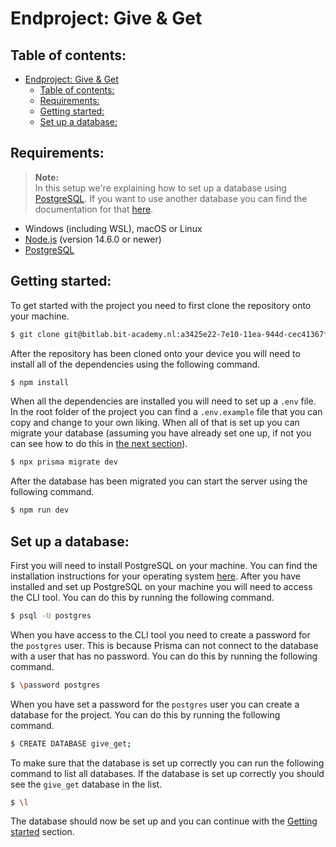 # Endproject: Give & Get

## Table of contents:

- [Endproject: Give \& Get](#endproject-give--get)
  - [Table of contents:](#table-of-contents)
  - [Requirements:](#requirements)
  - [Getting started:](#getting-started)
  - [Set up a database:](#set-up-a-database)

## Requirements:

> **Note:** <br />
> In this setup we're explaining how to set up a database using [PostgreSQL](https://www.postgresql.org/). If you want to use another database you can find the documentation for that [here](https://www.prisma.io/docs/concepts/database-connectors).

- Windows (including WSL), macOS or Linux
- [Node.js](https://nodejs.org/en/) (version 14.6.0 or newer)
- [PostgreSQL](https://www.postgresql.org/)

## Getting started:

To get started with the project you need to first clone the repository onto your machine.

```bash
$ git clone git@bitlab.bit-academy.nl:a3425e22-7e10-11ea-944d-cec41367f4e7/533d8f3b-9d9a-4d97-9885-ae4601c773db/eindproject-giveget.git
```

After the repository has been cloned onto your device you will need to install all of the dependencies using the following command.

```bash
$ npm install
```

When all the dependencies are installed you will need to set up a `.env` file. In the root folder of the project you can find a `.env.example` file that you can copy and change to your own liking. When all of that is set up you can migrate your database (assuming you have already set one up, if not you can see how to do this in [the next section](#Set-up-a-database)).

```bash
$ npx prisma migrate dev
```

After the database has been migrated you can start the server using the following command.

```bash
$ npm run dev
```

## Set up a database:

First you will need to install PostgreSQL on your machine. You can find the installation instructions for your operating system [here](https://www.postgresql.org/download/). After you have installed and set up PostgreSQL on your machine you will need to access the CLI tool. You can do this by running the following command.

```bash
$ psql -U postgres
```

When you have access to the CLI tool you need to create a password for the `postgres` user. This is because Prisma can not connect to the database with a user that has no password. You can do this by running the following command.

```bash
$ \password postgres
```

When you have set a password for the `postgres` user you can create a database for the project. You can do this by running the following command.

```bash
$ CREATE DATABASE give_get;
```

To make sure that the database is set up correctly you can run the following command to list all databases. If the database is set up correctly you should see the `give_get` database in the list.

```bash
$ \l
```

The database should now be set up and you can continue with the [Getting started](#Getting-started) section.
